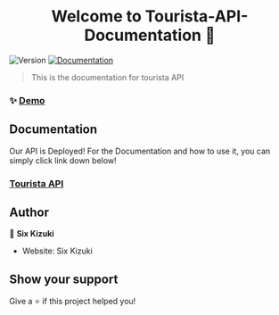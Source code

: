 <h1 align="center">Welcome to Tourista-API-Documentation 👋</h1>
<p>
  <img alt="Version" src="https://img.shields.io/badge/version-1.0-blue.svg?cacheSeconds=2592000" />
  <a href="https://github.com/Six-Kizuki-to-the-moon/Tourista-API-Documentation" target="_blank">
    <img alt="Documentation" src="https://img.shields.io/badge/documentation-yes-brightgreen.svg" />
  </a>
</p>

> This is the documentation for tourista API

### ✨ [Demo](https://github.com/Six-Kizuki-to-the-moon/tourista-api)

## Documentation

Our API is Deployed! For the Documentation and how to use it, you can simply click link down below!

### [Tourista API](https://tourista-apps-bmvl7h45tq-et.a.run.app/)

## Author

👤 **Six Kizuki**

* Website: Six Kizuki

## Show your support

Give a ⭐️ if this project helped you!
